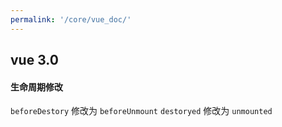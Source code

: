 ```yaml
---
permalink: '/core/vue_doc/'
---
```


## vue 3.0

#### 生命周期修改
`beforeDestory` 修改为 `beforeUnmount`
`destoryed` 修改为 `unmounted`